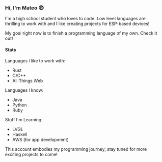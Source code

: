 ### Hi, I'm Mateo 😎

I'm a high school student who loves to code. Low level languages are thrilling to work with and I like creating projects for ESP-based devices!

My goal right now is to finish a programming language of my own. Check it out!

#### Stats

Languages I like to work with:
- Rust
- C/C++
- All Things Web

Languages I know:
- Java
- Python
- Ruby

Stuff I'm Learning:
- LVGL
- Haskell
- AWS (for app development)

This account embodies my programming journey; stay tuned for more exciting projects to come!
